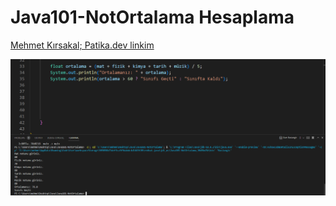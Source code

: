 # Java101-NotOrtalama Hesaplama

[Mehmet Kırsakal; Patika.dev linkim](https://app.patika.dev/akslepis)

![odev](/Java101-NotOrtalama/odev.png)
